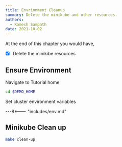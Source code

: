 ```yaml
---
title: Envrionment Cleanup
summary: Delete the minikube and other resources.
authors:
  - Kamesh Sampath
date: 2021-10-02
---
```


At the end of this chapter you would have,

- [x] Delete the minikibe resources

## Ensure Environment

Navigate to Tutorial home

```bash
cd $DEMO_HOME
```

Set cluster environment variables

---8<--- "includes/env.md"

## Minikube Clean up

```bash
make clean-up
```
